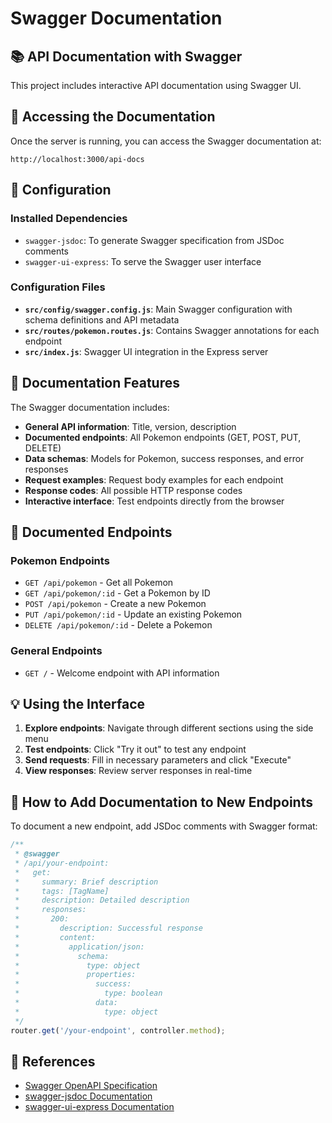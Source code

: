 # Swagger Documentation

## 📚 API Documentation with Swagger

This project includes interactive API documentation using Swagger UI.

## 🚀 Accessing the Documentation

Once the server is running, you can access the Swagger documentation at:

```
http://localhost:3000/api-docs
```

## 🔧 Configuration

### Installed Dependencies

- `swagger-jsdoc`: To generate Swagger specification from JSDoc comments
- `swagger-ui-express`: To serve the Swagger user interface

### Configuration Files

- **`src/config/swagger.config.js`**: Main Swagger configuration with schema definitions and API metadata
- **`src/routes/pokemon.routes.js`**: Contains Swagger annotations for each endpoint
- **`src/index.js`**: Swagger UI integration in the Express server

## 📝 Documentation Features

The Swagger documentation includes:

- **General API information**: Title, version, description
- **Documented endpoints**: All Pokemon endpoints (GET, POST, PUT, DELETE)
- **Data schemas**: Models for Pokemon, success responses, and error responses
- **Request examples**: Request body examples for each endpoint
- **Response codes**: All possible HTTP response codes
- **Interactive interface**: Test endpoints directly from the browser

## 🎯 Documented Endpoints

### Pokemon Endpoints

- `GET /api/pokemon` - Get all Pokemon
- `GET /api/pokemon/:id` - Get a Pokemon by ID
- `POST /api/pokemon` - Create a new Pokemon
- `PUT /api/pokemon/:id` - Update an existing Pokemon
- `DELETE /api/pokemon/:id` - Delete a Pokemon

### General Endpoints

- `GET /` - Welcome endpoint with API information

## 💡 Using the Interface

1. **Explore endpoints**: Navigate through different sections using the side menu
2. **Test endpoints**: Click "Try it out" to test any endpoint
3. **Send requests**: Fill in necessary parameters and click "Execute"
4. **View responses**: Review server responses in real-time

## 🔨 How to Add Documentation to New Endpoints

To document a new endpoint, add JSDoc comments with Swagger format:

```javascript
/**
 * @swagger
 * /api/your-endpoint:
 *   get:
 *     summary: Brief description
 *     tags: [TagName]
 *     description: Detailed description
 *     responses:
 *       200:
 *         description: Successful response
 *         content:
 *           application/json:
 *             schema:
 *               type: object
 *               properties:
 *                 success:
 *                   type: boolean
 *                 data:
 *                   type: object
 */
router.get('/your-endpoint', controller.method);
```

## 🔗 References

- [Swagger OpenAPI Specification](https://swagger.io/specification/)
- [swagger-jsdoc Documentation](https://github.com/Surnet/swagger-jsdoc)
- [swagger-ui-express Documentation](https://github.com/scottie1984/swagger-ui-express)